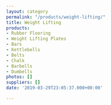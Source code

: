 ```yaml
---
layout: category
permalink: "/products/weight-lifting/"
title: Weight Lifting
products:
- Rubber Flooring
- Weight Lifting Plates
- Bars
- Kettlebells
- Belts
- Chalk
- Barbells
- Dumbells
photos: []
suppliers: []
date: '2019-03-29T23:05:37.000+00:00'

---
```

